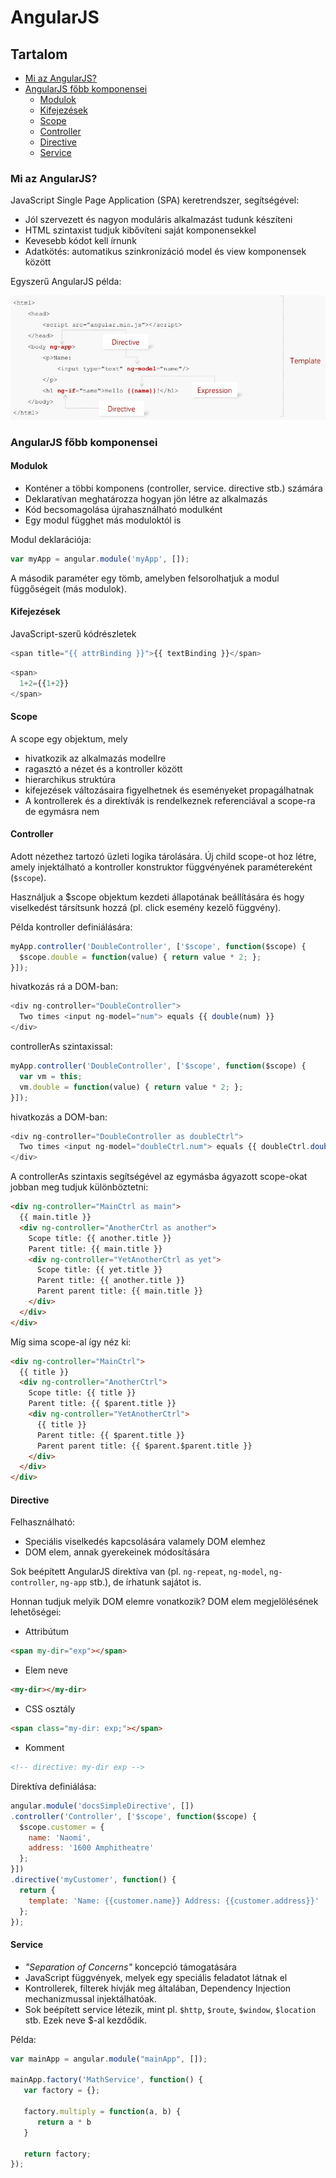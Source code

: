 # AngularJS

## Tartalom
* [Mi az AngularJS?](#mi-az-angularjs)
* [AngularJS főbb komponensei](#angularjs-főbb-komponensei)
  * [Modulok](#modulok)
  * [Kifejezések](#kifejezések)
  * [Scope](#scope)
  * [Controller](#controller)
  * [Directive](#directive)
  * [Service](#service)

### Mi az AngularJS? 
JavaScript Single Page Application (SPA) keretrendszer, segítségével: 
* Jól szervezett és nagyon moduláris alkalmazást tudunk készíteni
* HTML szintaxist tudjuk kibővíteni saját komponensekkel 
* Kevesebb kódot kell írnunk 
* Adatkötés: automatikus szinkronizáció model és view komponensek között

Egyszerű AngularJS példa:

![AngularJS példa](docs/images/img8.png)

### AngularJS főbb komponensei

#### Modulok
* Konténer a többi komponens (controller, service. directive stb.) számára
* Deklaratívan meghatározza hogyan jön létre az alkalmazás
* Kód becsomagolása újrahasználható modulként
* Egy modul függhet más moduloktól is

Modul deklarációja:

```javascript
var myApp = angular.module('myApp', []);
```

A második paraméter egy tömb, amelyben felsorolhatjuk a modul függőségeit (más modulok).

#### Kifejezések 
JavaScript-szerű kódrészletek

```javascript
<span title="{{ attrBinding }}">{{ textBinding }}</span>
```

```javascript
<span>
  1+2={{1+2}}
</span>
```

#### Scope
A scope egy objektum, mely 
* hivatkozik az alkalmazás modellre
* ragasztó a nézet és a kontroller között
* hierarchikus struktúra
* kifejezések változásaira figyelhetnek és eseményeket propagálhatnak
* A kontrollerek és a direktívák is rendelkeznek referenciával a scope-ra de egymásra nem

#### Controller
Adott nézethez tartozó üzleti logika tárolására. Új child scope-ot hoz létre, amely injektálható a kontroller konstruktor függvényének paramétereként (`$scope`).

Használjuk a $scope objektum kezdeti állapotának beállítására és hogy viselkedést társítsunk hozzá (pl. click esemény kezelő függvény).

Példa kontroller definiálására:

```javascript
myApp.controller('DoubleController', ['$scope', function($scope) {
  $scope.double = function(value) { return value * 2; };
}]);
```

hivatkozás rá a DOM-ban:

```javascript
<div ng-controller="DoubleController">
  Two times <input ng-model="num"> equals {{ double(num) }}
</div>
```

controllerAs szintaxissal: 

```javascript
myApp.controller('DoubleController', ['$scope', function($scope) {
  var vm = this;
  vm.double = function(value) { return value * 2; };
}]);
```

hivatkozás a DOM-ban:

```javascript
<div ng-controller="DoubleController as doubleCtrl">
  Two times <input ng-model="doubleCtrl.num"> equals {{ doubleCtrl.double(doubleCtrl.num) }}
</div>
```

A controllerAs szintaxis segítségével az egymásba ágyazott scope-okat jobban meg tudjuk különböztetni:

```html
<div ng-controller="MainCtrl as main">
  {{ main.title }}
  <div ng-controller="AnotherCtrl as another">
    Scope title: {{ another.title }}
    Parent title: {{ main.title }}
    <div ng-controller="YetAnotherCtrl as yet">
      Scope title: {{ yet.title }}
      Parent title: {{ another.title }}
      Parent parent title: {{ main.title }}
    </div>
  </div>
</div>
```

Míg sima scope-al így néz ki: 

```html
<div ng-controller="MainCtrl">
  {{ title }}
  <div ng-controller="AnotherCtrl">
    Scope title: {{ title }}
    Parent title: {{ $parent.title }}
    <div ng-controller="YetAnotherCtrl">
      {{ title }}
      Parent title: {{ $parent.title }}
      Parent parent title: {{ $parent.$parent.title }}
    </div>
  </div>
</div>
```

#### Directive

Felhasználható:
* Speciális viselkedés kapcsolására valamely DOM elemhez
* DOM elem, annak gyerekeinek módosítására

Sok beépített AngularJS direktíva van (pl. `ng-repeat`, `ng-model`, `ng-controller`, `ng-app` stb.), de írhatunk sajátot is.

Honnan tudjuk melyik DOM elemre vonatkozik? DOM elem megjelölésének lehetőségei:
* Attribútum

```html
<span my-dir="exp"></span>
```

* Elem neve 
```html
<my-dir></my-dir>
```
* CSS osztály
```html
<span class="my-dir: exp;"></span>
```
* Komment
```html
<!-- directive: my-dir exp -->
```

Direktíva definiálása:

```javascript
angular.module('docsSimpleDirective', [])
.controller('Controller', ['$scope', function($scope) {
  $scope.customer = {
    name: 'Naomi',
    address: '1600 Amphitheatre'
  };
}])
.directive('myCustomer', function() {
  return {
    template: 'Name: {{customer.name}} Address: {{customer.address}}'
  };
});
```

#### Service
* *"Separation of Concerns"* koncepció támogatására
* JavaScript függvények, melyek egy speciális feladatot látnak el
* Kontrollerek, filterek hívják meg általában, Dependency Injection mechanizmussal injektálhatóak.
* Sok beépített service létezik, mint pl. `$http`, `$route`, `$window`, `$location` stb. Ezek neve $-al kezdődik.

Példa:

```javascript
var mainApp = angular.module("mainApp", []);

mainApp.factory('MathService', function() {
   var factory = {};
   
   factory.multiply = function(a, b) {
      return a * b
   }
   
   return factory;
});
```



